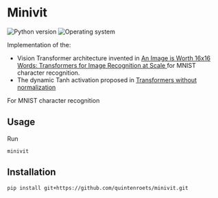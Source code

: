 # Minivit
![Python version](https://img.shields.io/badge/python-3.10+-brightgreen)
![Operating system](https://img.shields.io/badge/os-linux%20%7c%20macOS%20%7c%20windows-brightgreen)

Implementation of the:
* Vision Transformer architecture invented in [An Image is Worth 16x16 Words: Transformers for Image Recognition at Scale
](https://arxiv.org/abs/2010.11929) for MNIST character recognition.
* The dynamic Tanh activation proposed in [Transformers without normalization](https://arxiv.org/abs/2503.10622)

For MNIST character recognition

## Usage

Run
```shell
minivit
```
## Installation
```shell
pip install git+https://github.com/quintenroets/minivit.git
```
